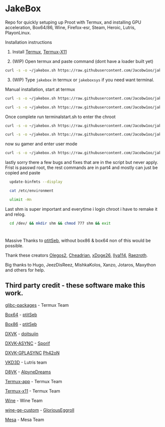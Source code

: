 # JakeBox
Repo for quickly setuping up Proot with Termux, and installing GPU acceleration, Box64/86, Wine, Firefox-esr, Steam, Heroic, Lutris, PlayonLinux. 

Installation instructions

1. Install
[Termux](https://f-droid.org/repo/com.termux_118.apk),
[Termux-X11](https://raw.githubusercontent.com/Jacobw1oo/jakebox/main/components/termux-x11.apk)

2. (WIP) Open termux and paste command (dont have a loader built yet)

```bash
curl -s -o ~/jakebox.sh https://raw.githubusercontent.com/Jacobw1oo/jakebox/main/scripts/part1.sh && . ~/part1.sh 1
```

3. (WIP) Type `jakebox` in termux or `jakeboxsys` if you need want terminal.

Manual installation, start at termux
```bash
curl -s -o ~/jakebox.sh https://raw.githubusercontent.com/Jacobw1oo/jakebox/main/scripts/part1.sh && . ~/part1.sh 1
```
```bash
curl -s -o ~/jakebox.sh https://raw.githubusercontent.com/Jacobw1oo/jakebox/main/scripts/terminalstart.sh
```
Once complete run terminalstart.sh to enter the chroot
```bash
curl -s -o ~/jakebox.sh https://raw.githubusercontent.com/Jacobw1oo/jakebox/main/scripts/part2.sh && . ~/part2.sh 1
```
```bash
curl -s -o ~/jakebox.sh https://raw.githubusercontent.com/Jacobw1oo/jakebox/main/scripts/part3.sh && . ~/part3.sh 1
```
now su gamer and enter user mode
```bash
curl -s -o ~/jakebox.sh https://raw.githubusercontent.com/Jacobw1oo/jakebox/main/scripts/part4.sh && . ~/part4.sh 1
```
lastly sorry there a few bugs and fixes that are in the script but never apply. Frist is passwd root, the rest commands are in part4 and mostly can just be copied and paste
```bash
  update-binfmts --display
```
```bash
  cat /etc/environment
```
```bash
  ulimit -Hn
```
Last shm is super important and everytime i login chroot i have to remake it and relog.
```bash
  cd /dev/ && mkdir shm && chmod 777 shm && exit
```

#
Massive Thanks to [ptitSeb](https://github.com/ptitSeb/box86), without box86 & box64 non of this would be possible.

Thank these creators [Olegos2](https://github.com/olegos2/mobox), [Cheadrian](https://github.com/cheadrian/termux-chroot-proot-wine-box86_64/), [xDoge26](https://github.com/xDoge26/proot-setup), [Ilya114](https://github.com/Ilya114/Box64Droid/), [Raezroth](https://github.com/Raezroth/Linux-ARM-Gaming-Chroot).

Big thanks to Hugo, JeezDisReez, MishkaKolos, Xanzo, Jotaros, Maxython and others for help.

## Third party credit - these software make this work.

[glibc-packages](https://github.com/termux-pacman/glibc-packages) - Termux Team

[Box64](https://github.com/ptitSeb/box64) - [ptitSeb](https://github.com/ptitSeb/box86)

[Box86](https://github.com/ptitSeb/box86) - [ptitSeb](https://github.com/ptitSeb/box86)

[DXVK](https://github.com/doitsujin/dxvk) - [doitsujin](https://github.com/doitsujin/dxvk)

[DXVK-ASYNC](https://github.com/Sporif/dxvk-async) - [Sporif](https://github.com/Sporif/dxvk-async)

[DXVK-GPLASYNC](https://gitlab.com/Ph42oN/dxvk-gplasync) [Ph42oN](https://gitlab.com/Ph42oN/dxvk-gplasync)

[VKD3D](https://github.com/lutris/vkd3d) - Lutris team

[D8VK](https://github.com/AlpyneDreams/d8vk) - [AlpyneDreams](https://github.com/AlpyneDreams/d8vk)

[Termux-app](https://github.com/termux/termux-app) - Termux Team

[Termux-x11](https://github.com/termux/termux-x11) - Termux Team

[Wine](https://wiki.winehq.org/Licensing) - Wine Team

[wine-ge-custom](https://github.com/GloriousEggroll/wine-ge-custom) - [GloriousEggroll](https://github.com/GloriousEggroll/wine-ge-custom)

[Mesa](https://docs.mesa3d.org/license.html) - Mesa Team
